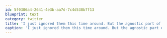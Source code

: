 ```yaml
---
id: 5f0306a4-2641-4e3b-aa7d-7c4d538b7f13
blueprint: text
category: twitter
title: 'I just ignored them this time around. But the agnostic part of me is losing patience.  Teach them about Flying Spaghetti Monster maybe?'
caption: 'I just ignored them this time around. But the agnostic part of me is losing patience.  Teach them about Flying Spaghetti Monster maybe?'
---
```

